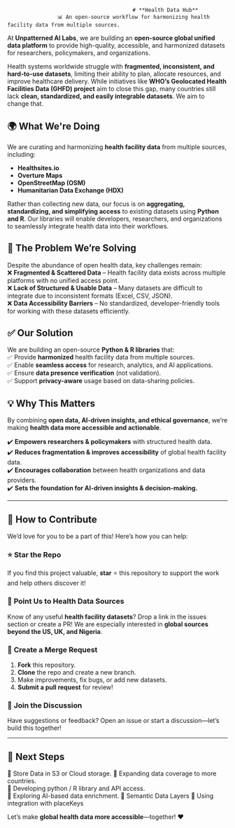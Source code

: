                                             # **Health Data Hub**  
                    📊 An open-source workflow for harmonizing health facility data from multiple sources. 

At **Unpatterned AI Labs**, we are building an **open-source global unified data platform** to provide high-quality, accessible, and harmonized datasets for researchers, policymakers, and organizations.  

Health systems worldwide struggle with **fragmented, inconsistent, and hard-to-use datasets**, limiting their ability to plan, allocate resources, and improve healthcare delivery. While initiatives like **WHO’s Geolocated Health Facilities Data (GHFD) project** aim to close this gap, many countries still lack **clean, standardized, and easily integrable datasets**. We aim to change that.  

## 🌍 **What We're Doing**  
We are curating and harmonizing **health facility data** from multiple sources, including:  
- **Healthsites.io**  
- **Overture Maps**  
- **OpenStreetMap (OSM)**  
- **Humanitarian Data Exchange (HDX)**  

Rather than collecting new data, our focus is on **aggregating, standardizing, and simplifying access** to existing datasets using **Python and R**. Our libraries will enable developers, researchers, and organizations to seamlessly integrate health data into their workflows.  

## 🚨 **The Problem We’re Solving**  
Despite the abundance of open health data, key challenges remain:  
❌ **Fragmented & Scattered Data** – Health facility data exists across multiple platforms with no unified access point.  
❌ **Lack of Structured & Usable Data** – Many datasets are difficult to integrate due to inconsistent formats (Excel, CSV, JSON).  
❌ **Data Accessibility Barriers** – No standardized, developer-friendly tools for working with these datasets efficiently.  

## ✅ **Our Solution**  
We are building an open-source **Python & R libraries** that:  
✅ Provide **harmonized** health facility data from multiple sources.  
✅ Enable **seamless access** for research, analytics, and AI applications.  
✅ Ensure **data presence verification** (not validation).  
✅ Support **privacy-aware** usage based on data-sharing policies.  

## 💡 **Why This Matters**  
By combining **open data, AI-driven insights, and ethical governance**, we’re making **health data more accessible and actionable**.  

✔️ **Empowers researchers & policymakers** with structured health data.  
✔️ **Reduces fragmentation & improves accessibility** of global health facility data.  
✔️ **Encourages collaboration** between health organizations and data providers.  
✔️ **Sets the foundation for AI-driven insights & decision-making.**  

---

## 🚀 **How to Contribute**  
We’d love for you to be a part of this! Here’s how you can help:  

### ⭐ **Star the Repo**  
If you find this project valuable, **star** ⭐ this repository to support the work and help others discover it!  

### 🏥 **Point Us to Health Data Sources**  
Know of any useful **health facility datasets**? Drop a link in the issues section or create a PR! We are especially interested in **global sources beyond the US, UK, and Nigeria**.  

### 🔄 **Create a Merge Request**  
1. **Fork** this repository.  
2. **Clone** the repo and create a new branch.  
3. Make improvements, fix bugs, or add new datasets.  
4. **Submit a pull request** for review!  

### 💬 **Join the Discussion**  
Have suggestions or feedback? Open an issue or start a discussion—let’s build this together!  

---

## 📌 **Next Steps**  
🔹 Store Data in S3 or Cloud storage.
🔹 Expanding data coverage to more countries.  
🔹 Developing python / R library and API access.  
🔹 Exploring AI-based data enrichment. 
🔹 Semantic Data Layers
🔹 Using integration with placeKeys

Let’s make **global health data more accessible**—together! ❤️  
